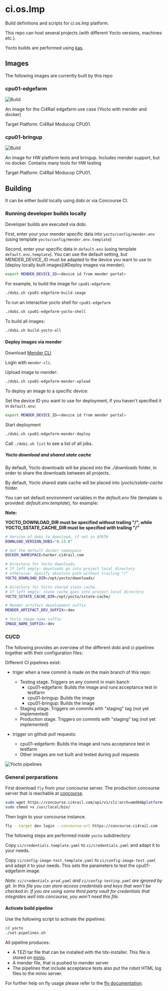 # ci.os.lmp

Build definitions and scripts for ci.os.lmp platform.

This repo can host several projects (with different Yocto versions, machines etc.).

Yocto builds are performed using [kas](https://github.com/siemens/kas).

## Images

The following images are currently built by this repo

### cpu01-edgefarm

![Build](https://concourse.ci4rail.com/api/v1/teams/main/pipelines/cpu01-edgefarm-dev/jobs/build-cpu01-edgefarm/badge)

An image for the Ci4Rail edgefarm use case (Yocto with mender and docker)

Target Platform: Ci4Rail Moducop CPU01.

### cpu01-bringup

![Build](https://concourse.ci4rail.com/api/v1/teams/main/pipelines/cpu01-bringup-dev/jobs/build-cpu01-bringup/badge)

An image for HW platform tests and bringup. Includes mender support, but no docker.
Contains many tools for HW testing

Target Platform: Ci4Rail Moducop CPU01.

## Building

It can be either build locally using dobi or via Concourse CI.

### Running developer builds locally

Developer builds are executed via dobi.

First, enter your your mender specific data into `yocto/config/mender.env` (using template `yocto/config/mender.env.template`)

Second, enter your specific data in `default.env` (using template `default.env.template`). You can use the default setting, but MENDER_DEVICE_ID must be adapted to the device you want to use to [deploy locally built images](#Deploy images via mender).

```bash
export MENDER_DEVICE_ID=<device id from mender portal>
```

For example, to build the image for `cpu01-edgefarm`:

```bash
./dobi.sh cpu01-edgefarm-build-image
```

To run an interactive yocto shell for `cpu01-edgefarm`

```bash
./dobi.sh cpu01-edgefarm-yocto-shell
```

To build all images:

```bash
./dobi.sh build-yocto-all
```

#### Deploy images via mender

Download [Mender CLI](https://docs.mender.io/downloads#mender-cli)

Login with `mender-cli`.

Upload image to mender:

```bash
./dobi.sh cpu01-edgefarm-mender-upload
```

To deploy an image to a specific device:

Set the device ID you want to use for deployment, if you haven't specified it in `default.env`:

```bash
export MENDER_DEVICE_ID=<device id from mender portal>
```

Start deployment

```bash
./dobi.sh cpu01-edgefarm-mender-deploy
```

Call `./dobi.sh list` to see a list of all jobs.

##### Yocto download and shared state cache

By default, Yocto downloads will be placed into the *./downloads* folder, in order
to share the downloads between all projects.

By default, Yocto shared state cache will be placed into *\yocto/sstate-cache* folder.

You can set default environment variables in the *default.env* file (template is provided: *default.env.template*), for example:

**Note:**

**YOCTO_DOWNLOAD_DIR must be specified without trailing "/", while
YOCTO_SSTATE_CACHE_DIR must be specified *with* trailing "/"**

```bash
# Version of dobi to download, if not in $PATH
DOWNLOAD_VERSION_DOBI="0.13.0"

# Set the default docker namespace
DOCKER_NAMESPACE=harbor.ci4rail.com

# Directory for Yocto downloads.
# If left empty: downloads go into project local directory
# otherwise: Specify absolute path without trailing "/"
YOCTO_DOWNLOAD_DIR=/opt/yocto/downloads/

# Directory for Yocto shared state cache.
# If left empty: state cache goes into project local directory
YOCTO_SSTATE_CACHE_DIR=/opt/yocto/sstate-cache/

# Mender artifact development suffix
MENDER_ARTIFACT_DEV_SUFFIX=-dev

# Yocto image name suffix
IMAGE_NAME_SUFFIX=-dev
```

### CI/CD

The following provides an overview of the different dobi and ci pipelines together with their configuration files:

Different CI pipelines exist:

* triger when a new commit is made on the main branch of this repo:
    * Testing stage. Triggers on any commit in main banch
        * cpu01-edgefarm: Builds the image and runs acceptance test in testfarm
        * cpu01-bringup: Builds the image
        * cpu01-bringup: Builds the image
    * Staging stage. Triggers on commits with "staging" tag (not yet implemented)
    * Production stage. Triggers on commits with "staging" tag (not yet implemented)

* trigger on github pull requests:
    * cpu01-edgefarm: Builds the image and runs acceptance test in testfarm
    * Other images are not built and tested during pull requests

![Yocto pipelines](/doc/yocto_pipelines.svg)

### General perparations

First download `fly` from your concourse server. The production concourse server that is reachable at [concourse](https://concourse.ci4rail.com).

```bash
sudo wget https://concourse.ci4rail.com/api/v1/cli?arch=amd64&platform=linux -O /usr/local/bin/fly
sudo chmod +x /usr/local/bin/
```

Then login to your concourse instance.

```bash
fly --target dev login --concourse-url https://concourse.ci4rail.com
```

The following steps are performed inside `yocto` subdirectory:

Copy `ci/credentials.template.yaml` to `ci/credentials.yaml` and adapt it to your needs.

Copy `ci/config-image-test.template.yaml` to `ci/config-image-test.yaml` and adapt it to your needs. This sets the parameters to test the cpu01-edgefarm image.

*Note: `ci/credentials-prod.yaml` and `ci/config-testing.yaml` are ignored by git. In this file you can store access credentials and keys that won't be checked in. If you are using some third party vault for credentials that integrates well into concourse, you won't need this file.*

#### Activate build pipeline

Use the following script to activate the pipelines:

```bash
cd yocto
./set-pipelines.sh
```

All pipeline produces:

* A TEZI tar file that can be installed with the tdx-installer. This file is stored on [minio](https://minio.ci4rail.com/).
* A mender file, that is pushed to mender server
* The pipelines that include acceptance tests also put the robot HTML log files to the minio server.

For further help on fly usage please refer to the [fly documentation](https://concourse-ci.org/fly.html).
